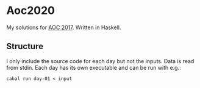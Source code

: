 # Aoc2020

My solutions for [AOC 2017](https://adventofcode.com/2017/). Written in Haskell.

## Structure

I only include the source code for each day but not the inputs. Data is read
from stdin. Each day has its own executable and can be run with e.g.:

```shell
cabal run day-01 < input
```
